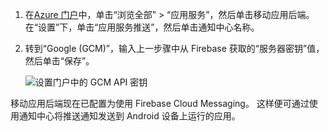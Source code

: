 
1. 在[Azure 门户](https://portal.azure.com/)中，单击“浏览全部” > “应用服务”，然后单击移动应用后端。 在“设置”下，单击“应用服务推送”，然后单击通知中心名称。
2. 转到“Google (GCM)”，输入上一步骤中从 Firebase 获取的“服务器密钥”值，然后单击“保存”。

    ![设置门户中的 GCM API 密钥](./media/app-service-mobile-android-configure-push/mobile-push-api-key.png)

移动应用后端现在已配置为使用 Firebase Cloud Messaging。 这样便可通过使用通知中心将推送通知发送到 Android 设备上运行的应用。

<!-- URLs. -->


<!-- images -->


<!--HONumber=Dec16_HO2-->


